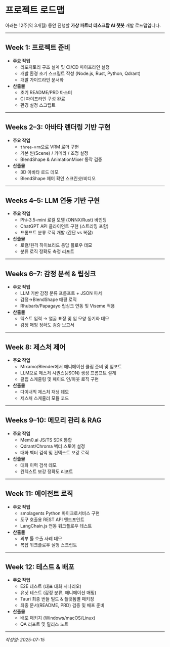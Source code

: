 # 프로젝트 로드맵

아래는 12주(약 3개월) 동안 진행할 **가상 파트너 데스크탑 AI 챗봇** 개발 로드맵입니다.

---

## Week 1: 프로젝트 준비
- **주요 작업**
  - 리포지토리 구조 설계 및 CI/CD 파이프라인 설정  
  - 개발 환경 초기 스크립트 작성 (Node.js, Rust, Python, Qdrant)  
  - 개발 가이드라인 문서화  
- **산출물**
  - 초기 README/PRD 마스터  
  - CI 파이프라인 구성 완료  
  - 환경 설정 스크립트

---

## Weeks 2–3: 아바타 렌더링 기반 구현
- **주요 작업**
  - `three-vrm`으로 VRM 로더 구현  
  - 기본 씬(Scene) / 카메라 / 조명 설정  
  - BlendShape & AnimationMixer 동작 검증  
- **산출물**
  - 3D 아바타 로드 데모  
  - BlendShape 제어 확인 스크린샷/비디오

---

## Weeks 4–5: LLM 연동 기반 구현
- **주요 작업**
  - Phi-3.5-mini 로컬 모델 (ONNX/Rust) 바인딩  
  - ChatGPT API 클라이언트 구현 (스트리밍 포함)  
  - 프롬프트 분류 로직 개발 (간단 vs 복잡)  
- **산출물**
  - 로컬/원격 하이브리드 응답 플로우 데모  
  - 분류 로직 정확도 측정 리포트

---

## Weeks 6–7: 감정 분석 & 립싱크
- **주요 작업**
  - LLM 기반 감정 분류 프롬프트 + JSON 파서  
  - 감정→BlendShape 매핑 로직  
  - Rhubarb/Papagayo 립싱크 연동 및 Viseme 적용  
- **산출물**
  - 텍스트 입력 → 얼굴 표정 및 입 모양 동기화 데모  
  - 감정 매핑 정확도 검증 보고서

---

## Week 8: 제스처 제어
- **주요 작업**
  - Mixamo/Blender에서 애니메이션 클립 준비 및 임포트  
  - LLM으로 제스처 시퀀스(JSON) 생성 프롬프트 설계  
  - 클립 스케줄링 및 페이드 인/아웃 로직 구현  
- **산출물**
  - 다이내믹 제스처 재생 데모  
  - 제스처 스케줄러 모듈 코드

---

## Weeks 9–10: 메모리 관리 & RAG
- **주요 작업**
  - Mem0.ai JS/TS SDK 통합  
  - Qdrant/Chroma 벡터 스토어 설정  
  - 대화 벡터 검색 및 컨텍스트 보강 로직  
- **산출물**
  - 대화 이력 검색 데모  
  - 컨텍스트 보강 정확도 리포트

---

## Week 11: 에이전트 로직
- **주요 작업**
  - smolagents Python 마이크로서비스 구현  
  - 도구 호출용 REST API 엔드포인트  
  - LangChain.js 연동 워크플로우 테스트  
- **산출물**
  - 외부 툴 호출 사례 데모  
  - 복잡 워크플로우 실행 스크립트

---

## Week 12: 테스트 & 배포
- **주요 작업**
  - E2E 테스트 (대표 대화 시나리오)  
  - 유닛 테스트 (감정 분류, 애니메이션 매핑)  
  - Tauri 최종 번들 빌드 & 플랫폼별 패키징  
  - 최종 문서(README, PRD) 검증 및 배포 준비  
- **산출물**
  - 배포 패키지 (Windows/macOS/Linux)  
  - QA 리포트 및 릴리스 노트

---

*작성일: 2025-07-15*  
